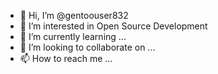 - 👋 Hi, I’m @gentoouser832
- 👀 I’m interested in Open Source Development
- 🌱 I’m currently learning ...
- 💞️ I’m looking to collaborate on ...
- 📫 How to reach me ...

<!---
gentoouser832/gentoouser832 is a ✨ special ✨ repository because its `README.md` (this file) appears on your GitHub profile.
You can click the Preview link to take a look at your changes.
--->
